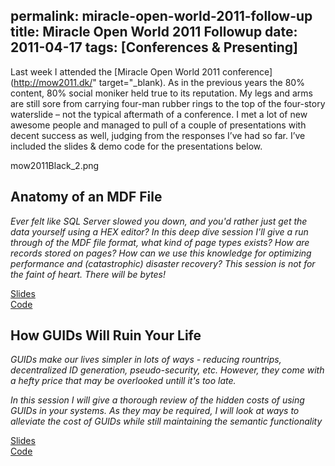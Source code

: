 permalink: miracle-open-world-2011-follow-up
title: Miracle Open World 2011 Followup
date: 2011-04-17
tags: [Conferences & Presenting]
---
Last week I attended the [Miracle Open World 2011 conference](http://mow2011.dk/" target="_blank). As in the previous years the 80% content, 80% social moniker held true to its reputation. My legs and arms are still sore from carrying four-man rubber rings to the top of the four-story waterslide – not the typical aftermath of a conference. I met a lot of new awesome people and managed to pull of a couple of presentations with decent success as well, judging from the responses I’ve had so far. I’ve included the slides &amp; demo code for the presentations below.

mow2011Black_2.png

## Anatomy of an MDF File

*Ever felt like SQL Server slowed you down, and you'd rather just get the data yourself using a HEX editor? In this deep dive session I'll give a run through of the MDF file format, what kind of page types exists? How are records stored on pages? How can we use this knowledge for optimizing performance and (catastrophic) disaster recovery? This session is not for the faint of heart. There will be bytes!*

[Slides](http://improve.dk/wp-content/uploads/2011/04/Anatomy-of-an-MDF-File.pdf)  
[Code](http://improve.dk/wp-content/uploads/2011/04/DBCC-Page.zip)

## How GUIDs Will Ruin Your Life

*GUIDs make our lives simpler in lots of ways - reducing rountrips, decentralized ID generation, pseudo-security, etc. However, they come with a hefty price that may be overlooked untill it's too late.*

*In this session I will give a thorough review of the hidden costs of using GUIDs in your systems. As they may be required, I will look at ways to alleviate the cost of GUIDs while still maintaining the semantic functionality*

[Slides](http://improve.dk/wp-content/uploads/2011/04/How-GUIDs-Will-Ruin-Your-Life.pdf)  
[Code](http://improve.dk/wp-content/uploads/2011/04/Demo_code.zip)
